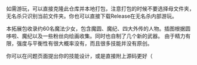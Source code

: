 如需游玩，可以直接克隆此仓库并本地打包，注意打包的时候不要选择母文件夹，无名杀只识别当前文件夹。你也可以直接下载Release在无名杀内部游玩。

本拓展包收录约60名魔法少女，包含魔圆、魔纪、四大外传的人物。插图根据圆哆啦、魔纪以及一些粉丝向绘画收集。同时也自制了几个新的武器。
由于精力有限，强度与平衡性有很大概率没有，而且很多技能并没有原创。

你可以在问题页面提出你的技能设计，或是直接附上源码更好（
